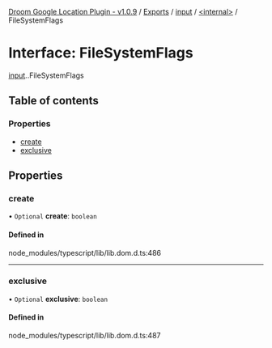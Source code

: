 [Droom Google Location Plugin - v1.0.9](../README.md) / [Exports](../modules.md) / [input](../modules/input.md) / [<internal\>](../modules/input._internal_.md) / FileSystemFlags

# Interface: FileSystemFlags

[input](../modules/input.md).[<internal>](../modules/input._internal_.md).FileSystemFlags

## Table of contents

### Properties

- [create](input._internal_.FileSystemFlags.md#create)
- [exclusive](input._internal_.FileSystemFlags.md#exclusive)

## Properties

### create

• `Optional` **create**: `boolean`

#### Defined in

node_modules/typescript/lib/lib.dom.d.ts:486

___

### exclusive

• `Optional` **exclusive**: `boolean`

#### Defined in

node_modules/typescript/lib/lib.dom.d.ts:487
